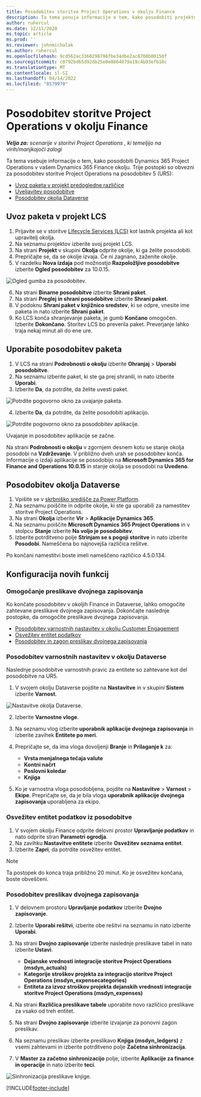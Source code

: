 ```yaml
---
title: Posodobitev storitve Project Operations v okolju Finance
description: Ta tema ponuja informacije o tem, kako posodobiti projektne operacije v okolju Dynamics 365 Finance.
author: ruhercul
ms.date: 12/11/2020
ms.topic: article
ms.prod: ''
ms.reviewer: johnmichalak
ms.author: ruhercul
ms.openlocfilehash: 9cd562ac3360298796fbe34dbe2ac8708b00150f
ms.sourcegitcommit: c0792bd65d92db25e0e8864879a19c4b93efb10c
ms.translationtype: MT
ms.contentlocale: sl-SI
ms.lasthandoff: 04/14/2022
ms.locfileid: "8579970"
---
```

# <a name="update-project-operations-in-your-finance-environment"></a>Posodobitev storitve Project Operations v okolju Finance

_**Velja za:** scenarije v storitvi Project Operations , ki temeljijo na virih/manjkajoči zalogi_


Ta tema vsebuje informacije o tem, kako posodobiti Dynamics 365 Project Operations v vašem Dynamics 365 Finance okolju. Trije postopki so obvezni za posodobitev storitve Project Operations na posodobitev 5 (UR5):

- [Uvoz paketa v projekt predogledne različice](#import)
- [Uveljavitev posodobitve](#apply)
- [Posodobitev okolja Dataverse](#update)

## <a name="import-the-package-into-your-lcs-project"></a><a name="import"></a>Uvoz paketa v projekt LCS

1. Prijavite se v storitve [Lifecycle Services (LCS)](https://lcs.dynamics.com/) kot lastnik projekta ali kot upravitelj okolja.
2. Na seznamu projektov izberite svoj projekt LCS.
3. Na strani **Projekt** v skupini **Okolja** odprite okolje, ki ga želite posodobiti.
4. Prepričajte se, da se okolje izvaja. Če ni zagnano, zaženite okolje.
5. V razdelku **Nova izdaja** pod možnostjo **Razpoložljive posodobitve** izberite **Ogled posodobitev** za 10.0.15.

![Ogled gumba za posodobitev.](media/view-update.png)

6. Na strani **Binarne posodobitve** izberite **Shrani paket**.
7. Na strani **Preglej in shrani posodobitve** izberite **Shrani paket**.
8. V podoknu **Shrani paket v knjižnico sredstev**, ki se odpre, vnesite ime paketa in nato izberite **Shrani paket**.
9. Ko LCS konča shranjevanje paketa, je gumb **Končano** omogočen. Izberite **Dokončano**. Storitev LCS bo preverila paket. Preverjanje lahko traja nekaj minut ali do ene ure.


## <a name="apply-the-package-update"></a><a name="apply"></a>Uporabite posodobitev paketa

1. V LCS na strani **Podrobnosti o okolju** izberite **Ohranjaj** > **Uporabi posodobitve**.
2. Na seznamu izberite paket, ki ste ga prej shranili, in nato izberite **Uporabi**.
3. Izberite **Da**, da potrdite, da želite uvesti paket.

![Potrdite pogovorno okno za uvajanje paketa.](media/confirm-package-deployment.png)

4. Izberite **Da**, da potrdite, da želite posodobiti aplikacijo.

![Potrdite pogovorno okno za posodobitev aplikacije.](media/confirm-application-update.png)

Uvajanje in posodobitev aplikacije se začne. 

Na strani **Podrobnosti o okolju** v zgornjem desnem kotu se stanje okolja posodobi na **Vzdrževanje**. V približno dveh urah se posodobitev konča. Informacije o izdaji aplikacije se posodobijo na **Microsoft Dynamics 365 for Finance and Operations 10.0.15** in stanje okolja se posodobi na **Uvedeno**.


## <a name="update-your-dataverse-environment"></a><a name="update"></a>Posodobitev okolja Dataverse

1. Vpišite se v [skrbniško središče za Power Platform](https://admin.powerplatform.com/).
2. Na seznamu poiščite in odprite okolje, ki ste ga uporabili za namestitev storitve Project Operations.
3. Na strani **Okolja** izberite **Vir** > **Aplikacije Dynamics 365**.
4. Na seznamu poiščite **Microsoft Dynamics 365 Project Operations** in v stolpcu **Stanje** izberite **Na voljo je posodobitev**.
5. Izberite potrditveno polje **Strinjam se s pogoji storitve** in nato izberite **Posodobi**. Nameščena bo najnovejša različica rešitve.

Po končani namestitvi boste imeli nameščeno različico 4.5.0.134.

## <a name="configure-new-features"></a>Konfiguracija novih funkcij

### <a name="enable-dual-write-mapping"></a>Omogočanje preslikave dvojnega zapisovanja

Ko končate posodobitev v okoljih Finance in Dataverse, lahko omogočite zahtevane preslikave dvojnega zapisovanja. Dokončajte naslednje postopke, da omogočite preslikave dvojnega zapisovanja.

- [Posodobitev varnostnih nastavitev v okolju Customer Engagement](#security)
- [Osvežitev entitet podatkov](#refresh)
- [Posodobitev in zagon preslikav dvojnega zapisovanja](#run)

### <a name="update-security-settings-on-the-dataverse-environment"></a><a name="security"></a>Posodobitev varnostnih nastavitev v okolju Dataverse

Naslednje posodobitve varnostnih pravic za entitete so zahtevane kot del posodobitve na UR5.

1. V svojem okolju Dataverse pojdite na **Nastavitve** in v skupini **Sistem** izberite **Varnost**.

![Nastavitve okolja Dataverse.](media/Picture21.png)

2. Izberite **Varnostne vloge**.
3. Na seznamu vlog izberite **uporabnik aplikacije dvojnega zapisovanja** in izberite zavihek **Entitete po meri**. 
4. Prepričajte se, da ima vloga dovoljenji **Branje** in **Prilaganje k** za:

      - **Vrsta menjalnega tečaja valute**
      - **Kontni načrt** 
      - **Poslovni koledar** 
      - **Knjiga**

5. Ko je varnostna vloga posodobljena, pojdite na **Nastavitve** > **Varnost** > **Ekipe**. Prepričajte se, da je bila vloga **uporabnik aplikacije dvojnega zapisovanja** uporabljena za ekipo. 

### <a name="refresh-data-entities-from-the-update"></a><a name="refresh"></a>Osvežitev entitet podatkov iz posodobitve

1. V svojem okolju Finance odprite delovni prostor **Upravljanje podatkov** in nato odprite stran **Parametri ogrodja**.
2. Na zavihku **Nastavitve entitete** izberite **Osvežitev seznama entitet**.
3. Izberite **Zapri**, da potrdite osvežitev entitet.

 > [!NOTE]
 > Ta postopek do konca traja približno 20 minut. Ko je osvežitev končana, boste obveščeni.

### <a name="update-dual-write-mappings"></a><a name="run"></a>Posodobitev preslikav dvojnega zapisovanja

1. V delovnem prostoru **Upravljanje podatkov** izberite **Dvojno zapisovanje**.
2. Izberite **Uporabi rešitvi**, izberite obe rešitvi na seznamu in nato izberite **Uporabi**.
3. Na strani **Dvojno zapisovanje** izberite naslednje preslikave tabel in nato izberite **Ustavi**.

    - **Dejanske vrednosti integracije storitve Project Operations (msdyn_actuals)**
    - **Kategorije stroškov projekta za integracijo storitve Project Operations (msdyn_expensecategories)**
    - **Entiteta za izvoz stroškov projekta dejanskih vrednosti integracije storitve Project Operations (msdyn_expenses)**

4. Na strani **Različica preslikave tabele** uporabite novo različico preslikave za vsako od treh entitet.
5. Na strani **Dvojno zapisovanje** izberite izvajanje za ponovni zagon preslikav.
6. Na seznamu preslikav izberite preslikavo **Knjiga (msdyn_ledgers)** z vsemi zahtevami in izberite potrditveno polje **Začetna sinhronizacija**. 
7. V **Master za začetno sinhronizacijo** polje, izberite **Aplikacije za finance in operacije** in nato izberite **teci**.
 
 ![Sinhronizacija preslikave knjige.](media/DW6.png)
 


[!INCLUDE[footer-include](../includes/footer-banner.md)]